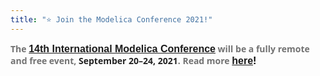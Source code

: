 ```yaml
---
title: "⭐ Join the Modelica Conference 2021!"
---
```

<p><span style="font-size: 12pt;"><strong><span style="font-family: Arial, sans-serif; color: black; border: 1pt none windowtext; padding: 0in;"><span style="color: #727272; font-family: 'Noto Sans', 'Helvetica Neue', Helvetica, Arial, sans-serif; font-size: 14px;">The&nbsp;</span><a href="https://2021.international.conference.modelica.org/">14th International Modelica Conference</a><span style="color: #727272; font-family: 'Noto Sans', 'Helvetica Neue', Helvetica, Arial, sans-serif; font-size: 14px;">&nbsp;will be a fully remote and free event,&nbsp;</span><span style="color: #222222; font-weight: bold; font-family: 'Noto Sans', 'Helvetica Neue', Helvetica, Arial, sans-serif; font-size: 14px;">September 20–24, 2021</span><span style="color: #727272; font-family: 'Noto Sans', 'Helvetica Neue', Helvetica, Arial, sans-serif; font-size: 14px;">. Read more <strong style="font-size: 16px;"><span style="font-family: Arial, sans-serif; color: black; border: 1pt none windowtext; padding: 0in;"><a href="https://2021.international.conference.modelica.org/">here</a>!</span></strong></span><br style="color: #727272; font-family: 'Noto Sans', 'Helvetica Neue', Helvetica, Arial, sans-serif; font-size: 14px;" /><span style="color: #727272; font-family: 'Noto Sans', 'Helvetica Neue', Helvetica, Arial, sans-serif; font-size: 14px;"><br /></span></span></strong></span></p>